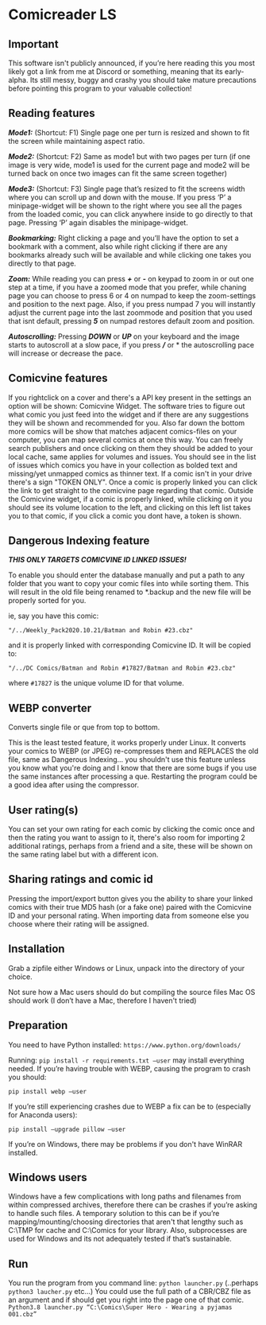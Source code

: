 Comicreader LS
======

Important
-----
This software isn't publicly announced, if you’re here reading this you most likely got a link from me at Discord or something, meaning that its early-alpha. Its still messy, buggy and crashy you should take mature precautions before pointing this program to your valuable collection!

Reading features 
-----
***Mode1:*** (Shortcut: F1) Single page one per turn is resized and shown to fit the screen while maintaining aspect ratio.

***Mode2:*** (Shortcut: F2) Same as mode1 but with two pages per turn (if one image is very wide, mode1 is used for the current page and mode2 will be turned back on once two images can fit the same screen together)

***Mode3:*** (Shortcut: F3) Single page that’s resized to fit the screens width where you can scroll up and down with the mouse.
If you press ‘P’ a minipage-widget will be shown to the right where you see all the pages from the loaded comic, you can click anywhere inside to go directly to that page. Pressing ‘P’ again disables the minipage-widget.

***Bookmarking:***
Right clicking a page and you’ll have the option to set a bookmark with a comment, also while right clicking if there are any bookmarks already such will be available and while clicking one takes you directly to that page.

***Zoom:***
While reading you can press ***+*** or ***-*** on keypad to zoom in or out one step at a time, if you have a zoomed mode that you prefer, while chaning page you can choose to press 6 or 4 on numpad to keep the zoom-settings and position to the next page. Also, if you press numpad 7 you will instantly adjust the current page into the last zoommode and position that you used that isnt default, pressing ***5*** on numpad restores default zoom and position.

***Autoscrolling:***
Pressing ***DOWN*** or ***UP*** on your keyboard and the image starts to autoscroll at a slow pace, if you press ***/*** or * the autoscrolling pace will increase or decrease the pace.

Comicvine features
-----
If you rightclick on a cover and there's a API key present in the settings an option will be shown: Comicvine Widget.
The software tries to figure out what comic you just feed into the widget and if there are any suggestions they will be shown and recommended for you.
Also far down the bottom more comics will be show that matches adjacent comics-files on your computer, you can map several comics at once this way.
You can freely search publishers and once clicking on them they should be added to your local cache, same applies for volumes and issues.
You should see in the list of issues which comics you have in your collection as bolded text and missing/yet unmapped comics as thinner text.
If a comic isn't in your drive there's a sign "TOKEN ONLY".
Once a comic is properly linked you can click the link to get straight to the comicvine page regarding that comic.
Outside the Comicvine widget, if a comic is properly linked, while clicking on it you should see its volume location to the left, and clicking on this left list takes you to that comic, if you click a comic you dont have, a token is shown. 

Dangerous Indexing feature
-----
***THIS ONLY TARGETS COMICVINE ID LINKED ISSUES!***

To enable you should enter the database manually and put a path to any folder that you want to copy your comic files into while sorting them.
This will result in the old file being renamed to *.backup and the new file will be properly sorted for you.

ie, say you have this comic: 

`"/../Weekly_Pack2020.10.21/Batman and Robin #23.cbz"` 

and it is properly linked with corresponding Comicvine ID. It will be copied to: 

`"/../DC Comics/Batman and Robin #17827/Batman and Robin #23.cbz"` 

where `#17827` is the unique volume ID for that volume. 

WEBP converter
-----
Converts single file or que from top to bottom.

This is the least tested feature, it works properly under Linux.
It converts your comics to WEBP (or JPEG) re-compresses them and REPLACES the old file, same as Dangerous Indexing... you shouldn't use this feature unless you know what you're doing and I know that there are some bugs if you use the same instances after processing a que.
Restarting the program could be a good idea after using the compressor.


User rating(s)
-----
You can set your own rating for each comic by clicking the comic once and then the rating you want to assign to it, there's also room for importing 2 additional ratings, perhaps from a friend and a site, these will be shown on the same rating label but with a different icon.

Sharing ratings and comic id
-----
Pressing the import/export button gives you the ability to share your linked comics with their true MD5 hash (or a fake one) paired with the Comicvine ID and your personal rating.
When importing data from someone else you choose where their rating will be assigned.


Installation
-----
Grab a zipfile either Windows or Linux, unpack into the directory of your choice. 

Not sure how a Mac users should do but compiling the source files Mac OS should work (I don’t have a Mac, therefore I haven't tried)


Preparation
-----
You need to have Python installed: `https://www.python.org/downloads/`

Running: `pip install -r requirements.txt –user` may install everything needed.
If you’re having trouble with WEBP, causing the program to crash you should:

`pip install webp –user`

If you’re still experiencing crashes due to WEBP a fix can be to (especially for Anaconda users):

`pip install –upgrade pillow –user`

If you’re on Windows, there may be problems if you don't have WinRAR installed.


Windows users
-----
Windows have a few complications with long paths and filenames from within compressed archives, therefore there can be crashes if you’re asking to handle such files.
A temporary solution to this can be if you’re mapping/mounting/choosing directories that aren't that lengthy such as C:\TMP for cache and C:\Comics for your library.
Also, subprocesses are used for Windows and its not adequately tested if that’s sustainable. 



Run
-----
You run the program from you command line: `python launcher.py` (..perhaps `python3 laucher.py` etc…)
You could use the full path of a CBR/CBZ file as an argument and if should get you right into the page one of that comic.
`Python3.8 launcher.py “C:\Comics\Super Hero - Wearing a pyjamas 001.cbz”`